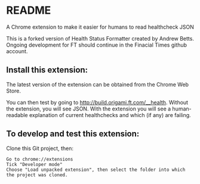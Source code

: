 # README
A Chrome extension to make it easier for humans to read healthcheck JSON

This is a forked version of Health Status Formatter created by Andrew Betts. Ongoing development for FT should continue in the Finacial Times github account.

## Install this extension:
The latest version of the extension can be obtained from the Chrome Web Store.

You can then test by going to http://build.origami.ft.com/__health.  Without the extension, you will see JSON.  With the extension you will see a human-readable explanation of current healthchecks and which (if any) are failing.


## To develop and test this extension:
Clone this Git project, then:

	Go to chrome://extensions
	Tick "Developer mode"
	Choose "Load unpacked extension", then select the folder into which the project was cloned.